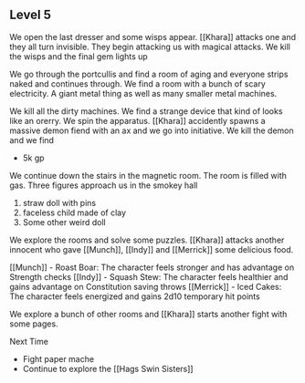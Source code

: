 ## Level 5

We open the last dresser and some wisps appear. [[Khara]] attacks one and they all turn invisible. They begin attacking us with magical attacks. We kill the wisps and the final gem lights up

We go through the portcullis and find a room of aging and everyone strips naked and continues through. We find a room with a bunch of scary electricity. A giant metal thing as well as many smaller metal machines.

We kill all the dirty machines. We find a strange device that kind of looks like an orerry. We spin the apparatus. [[Khara]] accidently spawns a massive demon fiend with an ax and we go into initiative. We kill the demon and we find 

- 5k gp

We continue down the stairs in the magnetic room. The room is filled with gas. Three figures approach us in the smokey hall
1. straw doll with pins
2. faceless child made of clay
3. Some other weird doll

We explore the rooms and solve some puzzles. [[Khara]] attacks another innocent who gave [[Munch]], [[Indy]] and [[Merrick]] some delicious food.

[[Munch]] - Roast Boar: The character feels stronger and has advantage on Strength checks
[[Indy]] - Squash Stew: The character feels healthier and gains advantage on Constitution saving throws
[[Merrick]] - Iced Cakes: The character feels energized and gains 2d10 temporary hit points

We explore a bunch of other rooms and [[Khara]] starts another fight with some pages.

Next Time
- Fight paper mache
- Continue to explore the [[Hags Swin Sisters]]